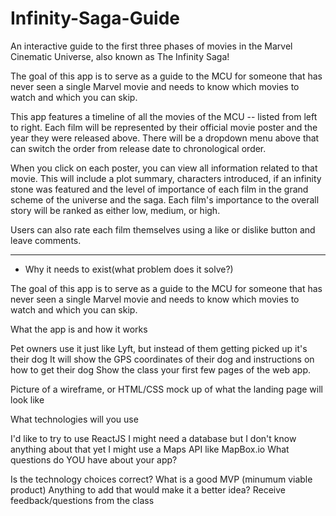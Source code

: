 # Infinity-Saga-Guide
An interactive guide to the first three phases of movies in the Marvel Cinematic Universe, also known as The Infinity Saga!

The goal of this app is to serve as a guide to the MCU for someone that has never seen a single Marvel movie and needs to know which movies to watch and which you can skip.

This app features a timeline of all the movies of the MCU -- listed from left to right. Each film will be represented by their official movie poster and the year they were released above. There will be a dropdown menu above that can switch the order from release date to chronological order.

When you click on each poster, you can view all information related to that movie. This will include a plot summary, characters introduced, if an infinity stone was featured and the level of importance of each film in the grand scheme of the universe and the saga. Each film's importance to the overall story will be ranked as either low, medium, or high.

Users can also rate each film themselves using a like or dislike button and leave comments.

******************************

* Why it needs to exist(what problem does it solve?)

The goal of this app is to serve as a guide to the MCU for someone that has never seen a single Marvel movie and needs to know which movies to watch and which you can skip.

What the app is and how it works

Pet owners use it just like Lyft, but instead of them getting picked up it's their dog
It will show the GPS coordinates of their dog and instructions on how to get their dog
Show the class your first few pages of the web app.

Picture of a wireframe, or HTML/CSS mock up of what the landing page will look like

What technologies will you use

I'd like to try to use ReactJS
I might need a database but I don't know anything about that yet
I might use a Maps API like MapBox.io
What questions do YOU have about your app?

Is the technology choices correct?
What is a good MVP (minumum viable product)
Anything to add that would make it a better idea?
Receive feedback/questions from the class

